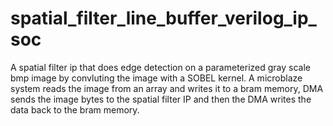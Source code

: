 # spatial_filter_line_buffer_verilog_ip_soc
A spatial filter ip that does edge detection on a parameterized gray scale bmp image by convluting the image with a SOBEL kernel. A microblaze system reads the image from an array and writes it to a bram memory, DMA sends the image bytes to the spatial filter IP and then the DMA writes the data back to the bram memory.
